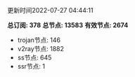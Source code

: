 更新时间2022-07-27 04:44:11

**总订阅: 378**
**总节点: 13583**
**有效节点: 2674**
- trojan节点: 146
- v2ray节点: 1882
- ss节点: 645
- ssr节点: 1
